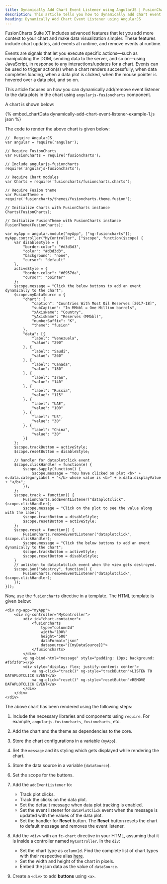 ```yaml
---
title: Dynamically Add Chart Event Listener using AngularJS | FusionCharts
description: This article tells you how to dynamically add chart event listener to your chart using angularjs.
heading: Dynamically Add Chart Event Listener using AngularJS
---
```


FusionCharts Suite XT includes advanced features that let you add more context to your chart and make data visualization simpler. These features include chart updates, add events at runtime, and remove events at runtime.

Events are signals that let you execute specific actions—such as manipulating the DOM, sending data to the server, and so on—using JavaScript, in response to any interactions/updates for a chart. Events can be used to trigger action(s) when a chart renders successfully, when data completes loading, when a data plot is clicked, when the mouse pointer is hovered over a data plot, and so on.

This article focuses on how you can dynamically add/remove event listener to the data plots in the chart using `angularjs-fusioncharts` component.

A chart is shown below:

{% embed_chartData dynamically-add-chart-event-listener-example-1.js json %}

The code to render the above chart is given below:

```
//  Require AngularJS 
var angular = require('angular');

// Require FusionCharts 
var FusionCharts = require('fusioncharts');

// Include angularjs-fusioncharts 
require('angularjs-fusioncharts');

// Require Chart modules 
var Charts = require('fusioncharts/fusioncharts.charts');

// Require Fusion theme
var FusionTheme = require('fusioncharts/themes/fusioncharts.theme.fusion');

// Initialize Charts with FusionCharts instance
Charts(FusionCharts);

// Initialize FusionTheme with FusionCharts instance
FusionTheme(FusionCharts);

var myApp = angular.module("myApp", ["ng-fusioncharts"]);
myApp.controller("MyController", ["$scope", function($scope) {
    var disableStyle = {
        "border-color": "#d3d3d3",
        "color": "#d3d3d3",
        "background": "none",
        "cursor": "default"
    },
    activeStyle = {
        "border-color": "#6957da",
        "cursor": "pointer"
    };
    $scope.message = "Click the below buttons to add an event dynamically to the chart";
    $scope.myDataSource = {
        "chart": {
            "caption": "Countries With Most Oil Reserves [2017-18]",
            "subCaption": "In MMbbl = One Million barrels",
            "xAxisName": "Country",
            "yAxisName": "Reserves (MMbbl)",
            "numberSuffix": "K",
            "theme": "fusion"
        },
        "data": [{
            "label": "Venezuela",
            "value": "290"
        }, {
            "label": "Saudi",
            "value": "260"
        }, {
            "label": "Canada",
            "value": "180"
        }, {
            "label": "Iran",
            "value": "140"
        }, {
            "label": "Russia",
            "value": "115"
        }, {
            "label": "UAE",
            "value": "100"
        }, {
            "label": "US",
            "value": "30"
        }, {
            "label": "China",
            "value": "30"
        }]
    };
    $scope.trackButton = activeStyle;
    $scope.resetButton = disableStyle;

    // handler for dataplotclick event
    $scope.clickHandler = function(e) {
        $scope.$apply(function() {
            $scope.message = "You have clicked on plot <b>" + e.data.categoryLabel + "</b> whose value is <b>" + e.data.displayValue + "</b>";
        });
    };
    $scope.track = function() {
        FusionCharts.addEventListener("dataplotclick", $scope.clickHandler);
        $scope.message = "Click on the plot to see the value along with the label";
        $scope.trackButton = disableStyle;
        $scope.resetButton = activeStyle;
    };
    $scope.reset = function() {
        FusionCharts.removeEventListener("dataplotclick", $scope.clickHandler);
        $scope.message = "Click the below buttons to add an event dynamically to the chart";
        $scope.trackButton = activeStyle;
        $scope.resetButton = disableStyle;
    }
    // unlisten to dataplotclick event when the view gets destroyed.
    $scope.$on("$destroy", function() {
        FusionCharts.removeEventListener("dataplotclick", $scope.clickHandler);
    });
}]);
```

Now, use the `fusioncharts` directive in a template. The HTML template is given below:

```
<div ng-app="myApp">
	<div ng-controller="MyController"> 
    	<div id="chart-container">
			<fusioncharts
				type="column2d"
				width="100%"
				height="500"
				dataFormat="json"
				datasource="{{myDataSource}}">
			</fusioncharts>
      	</div>
      	<p ng-bind-html="message" style="padding: 10px; background: #f5f2f0"></p>
      	<div style="display: flex; justify-content: center">
			<a ng-click="track()" ng-style="trackButton">LISTEN TO DATAPLOTCLICK EVENT</a>
			<a ng-click="reset()" ng-style="resetButton">REMOVE DATAPLOTCLICK EVENT</a>
      	</div>
  	</div>
</div>
```

The above chart has been rendered using the following steps:

1. Include the necessary libraries and components using `require`. For example, `angularjs-fusioncharts`, `fusioncharts`, etc.

2. Add the chart and the theme as dependencies to the core.

3. Store the chart configurations in a variable (`myApp`).

4. Set the `message` and its styling which gets displayed while rendering the chart.

5. Store the data source in a variable (`dataSource`).

6. Set the scope for the buttons.

7. Add the `addEventListener` to: 
	* Track plot clicks.
	* Track the clicks on the data plot.
	* Set the default message when data plot tracking is enabled.
	* Set the event listener for `dataPlotClick` event when the message is updated with the values of the data plot.
	* Set the  handler for **Reset** button. The **Reset** button resets the chart to default message and removes the event listener.

8. Add the `<div>` with an `fc-chart` directive in your HTML, assuming that it is inside a controller named `MyController`. In the `div`:
    * Set the chart type as `column2d`. Find the complete list of chart types with their respective alias [here](https://www.fusioncharts.com/dev/chart-guide/list-of-charts).
    * Set the width and height of the chart in pixels.
    * Embed the json data as the value of `dataSource`.

9. Create a `<div>` to add **buttons** using `<a>`.
